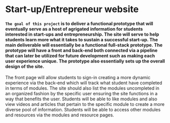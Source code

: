 # Start-up/Entrepreneur website
#### `The goal of this project` is to deliver a functional prototype that will eventually serve as a host of agrigated information for students interested in start-ups and entrepreneurship. The site will serve to help students learn more what it takes to sustain a successful start-up. The main deliverable will essentially be a functional full-stack prototype. The prototype will have a front and back-end both connected via a pipeline that can later be utilized for future development such as making each user experience unique. The prototype also essentially sets up the overall design of the site. 
The front page will  allow students to sign-in creating a more dynamic experience via the back-end which will track what student have completed in terms of modules. The site should also list the modules uncompleted in an organized fashion by the specific user ensuring the site functions in a way that benefits the user. 
Students will be able to like modules and also view videos and articles that pertain to the specific module to create a more diverse pool of information.
Students will be able to access other modules and resources via the modules and resource pages.


